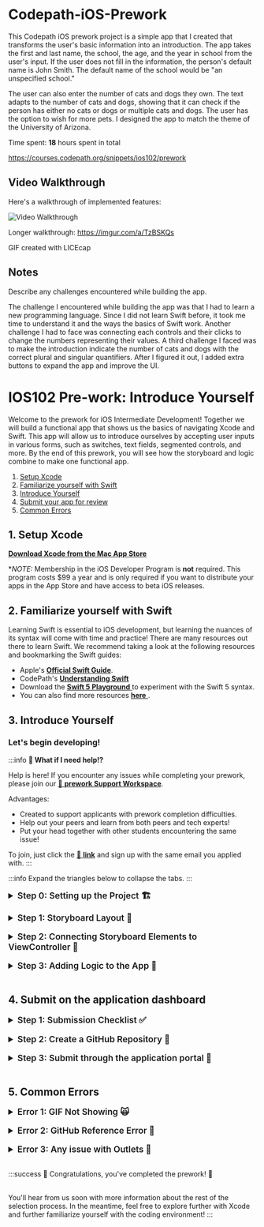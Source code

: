 # Codepath-iOS-Prework
This Codepath iOS prework project is a simple app that I created that transforms the user's basic information into an introduction. The app takes the first and last name, the school, the age, and the year in school from the user's input. If the user does not fill in the information, the person's default name is John Smith. The default name of the school would be "an unspecified school."

The user can also enter the number of cats and dogs they own. The text adapts to the number of cats and dogs, showing that it can check if the person has either no cats or dogs or multiple cats and dogs. The user has the option to wish for more pets. I designed the app to match the theme of the University of Arizona.

Time spent: **18** hours spent in total

https://courses.codepath.org/snippets/ios102/prework

## Video Walkthrough

Here's a walkthrough of implemented features:

<img src='https://i.imgur.com/zk2VyJd.gif' title='Video Walkthrough' width='' alt='Video Walkthrough' />

Longer walkthrough: https://imgur.com/a/TzBSKQs

<!-- Replace this with whatever GIF tool you used! -->
GIF created with LICEcap
<!-- Recommended tools:
[Kap](https://getkap.co/) for macOS
[ScreenToGif](https://www.screentogif.com/) for Windows
[peek](https://github.com/phw/peek) for Linux. -->

## Notes

Describe any challenges encountered while building the app.

The challenge I encountered while building the app was that I had to learn a new programming language. Since I did not learn Swift before, it took me time to understand it and the ways the basics of Swift work. Another challenge I had to face was connecting each controls and their clicks to change the numbers representing their values. A third challenge I faced was to make the introduction indicate the number of cats and dogs with the correct plural and singular quantifiers. After I figured it out, I added extra buttons to expand the app and improve the UI.


# IOS102 Pre-work: Introduce Yourself

Welcome to the prework for iOS Intermediate Development! Together we will build a functional app that shows us the basics of navigating Xcode and Swift. This app will allow us to introduce ourselves by accepting user inputs in various forms, such as switches, text fields, segmented controls, and more. By the end of this prework, you will see how the storyboard and logic combine to make one functional app.

1. [Setup Xcode](#heading-1-setup-xcode)
2. [Familiarize yourself with Swift](#heading-2-familiarize-yourself-with-swift)
3. [Introduce Yourself](#heading-3-build-first-app)
4. [Submit your app for review](#heading-4-submit-on-the-application-dashboard)
5. [Common Errors](#heading-common-errors)
   

## 1. Setup Xcode

<a href="https://itunes.apple.com/us/app/xcode/id497799835?mt=12#" alt="**Download Xcode from the Mac App Store**" title="**Download Xcode from the Mac App Store**" target="_blank">**Download Xcode from the Mac App Store**</a>

**NOTE:* Membership in the iOS Developer Program is **not** required. This program costs $99 a year and is only required if you want to distribute your apps in the App Store and have access to beta iOS releases.

## 2. Familiarize yourself with Swift 

Learning Swift is essential to iOS development, but learning the nuances of its syntax will come with time and practice! There are many resources out there to learn Swift. We recommend taking a look at the following resources and bookmarking the Swift guides:


* Apple's <a href="https://docs.swift.org/swift-book/GuidedTour/GuidedTour.html" alt="**Official Swift Guide**" title="**Official Swift Guide**" target="_blank">**Official Swift Guide**</a>.
* CodePath's <a href="https://guides.codepath.com/ios/Understanding-Swift" alt="**Understanding Swift**" title="**Understanding Swift**" target="_blank">**Understanding Swift**</a>
* Download the <a href="https://docs.swift.org/swift-book/GuidedTour/GuidedTour.playground.zip" alt=" **Swift 5 Playground** " title=" **Swift 5 Playground** " target="_blank"> **Swift 5 Playground** </a> to experiment with the Swift 5 syntax.
* You can also find more resources <a href="https://developer.apple.com/swift/resources/" alt=" **here** " title=" **here** " target="_blank"> **here** </a>.


## 3. Introduce Yourself


### Let's begin developing! 

:::info
**🙋 What if I need help!?**

Help is here!  If you encounter any issues while completing your prework, please join our [🚀 **prework Support Workspace**](https://go.codepath.org/preworkslack).<br/>

Advantages:
- Created to support applicants with prework completion difficulties.  
- Help out your peers and learn from both peers and tech experts!
- Put your head together with other students encountering the same issue!

To join, just click the [🔗 **link**](https://go.codepath.org/preworkslack) and sign up with the same email you applied with.
:::

:::info
Expand the triangles below to collapse the tabs.
:::
 

<details>
<summary style="font-size:1.25em; font-weight: 600"> Step 0: Setting up the Project 🏗 </summary>

* Make sure you have the latest version of Xcode installed
*  Open Xcode and click "Create a new Xcode project"
*  Under the **"iOS"** Tab, click on **"App"**, then click "Next"
*  Name your project
*  Set the Interface to "Storyboard" and Language to "Swift"
*  Do not Use Core Data or Include Tests for now
*  Make sure you set up your project as shown in the gif below
*  Choose a location to save the project. *We recommend saving the project on your Desktop*

<a href="/course_images/ios102/prework/creatingProject.gif" target="_blank"><img src='/course_images/ios102/prework/creatingProject.gif' title='Walkthrough of creating new project' width='1000' alt='Walkthrough of creating new project' /></a>
</details>

<br>

<details>
<summary style="font-size:1.25em; font-weight: 600"> Step 1: Storyboard Layout 📱 </summary>

We want to set up a UI that prompts users to input information about themselves. We'll need to provide the following:
- [x] First name
- [x] Last name
- [x] School name
- [x] Academic year
- [x] Number of pets
- [x] Wants more pets?
- [x] Image of the school logo
- [x] Button to generate an introduction 

On the top right, select the "+" button or `Shift` +  `Command` + `L` to open the Objects Library

Drag 6 labels, 3 text fields, a segmented control bar, a switch, a button, and an image view from the Objects Library into `Main.Storyboard`. On the left side, Xcode defaults to hiding the type of file, so this appears as just ``Main`. 

<a href="/course_images/ios102/prework/addingElements.gif" target="_blank"><img src='/course_images/ios102/prework/addingElements.gif' title='Adding the necessary elements to our view controller' width='1000' alt='Adding the necessary elements to our view controller' /></a>

After adding the essential elements, we need to appropriately name them so that users know what corresponds to each element. We can do this through the attributes inspector on the far right panel. Click on the element that needs changing, either by directly clicking it or clicking on its name on the `View Controller Scene`. See the example below.

<a href="/course_images/ios102/prework/changeAttributes.png" target="_blank"><img src='/course_images/ios102/prework/changeAttributes.png' title='Accessing the attributes inspector' width='2500' alt='Accessing the attributes inspector' /></a>

After appropriately naming all of your new items, the view controller should look like the one shown below. 

There should be:
- [x] First label
- [x] Edit text for filling out the first name
- [x] Last label
- [x] Edit text for filling out the last name
- [x] School label
- [x] Edit text for filling out the school name
- [x] A segmented control for the academic year
- [x] Number of pets label
- [x] Wants more pets? Switch
- [x] A stepper to choose how many more
- [x] Image of the school logo
- [x] Button to generate an introduction 

<a href="/course_images/ios102/prework/Storyboard.png" target="_blank"><img src='/course_images/ios102/prework/Storyboard.png' title='View controller after dragging in all of the elements form the Objects Library' width='400' alt='View controller after dragging in all of the elements form the Objects Library' /></a>

Before connecting the Storyboard elements to the view controller, let's add the school logo to our assets folder. This is as simple as choosing the image you'd like to use and dragging it into your assets folder on Xcode. Then, click on your image view's attributes inspector to assign it the picture in your asset folder. 

<a href="/course_images/ios102/prework/addingAsset.gif" target="_blank"><img src='/course_images/ios102/prework/addingAsset.gif' title='View controller after dragging in all of the elements form the Objects Library' width='15000' alt='View controller after dragging in all of the elements form the Objects Library' /></a>



</details>

<br>


<details>
<summary style="font-size:1.25em; font-weight: 600"> Step 2: Connecting Storyboard Elements to ViewController 🚠</summary>

To connect the objects to our code, you'll need to open the Assistant Editor.
*Note: There are a few ways to open it.*

**1. Press and hold the `alt/option` button on your keyboard and click the file you want to open in the Assistant Editor.**

**2. Click the "Add Editor" button on the right button, click the top folder icon and click the `ViewController.swift` file, as shown below.**

**3. Click on the "Adjust Editor" options button and click "Assistant".**



We need to connect our items to our code in the `ViewController.swift` file. To connect the UI elements to your ViewController, press and hold the <kbd> control </kbd> key (also called control-dragging) from the item in the Storyboard and move the mouse cursor to the swift file under the `viewDidLoad()` function. See the gif below on control-dragging.

First, we will connect the three `IBOutlets` that can be added anywhere on your `ViewController.swift` class as shown below.

<a href="/course_images/ios102/prework/connectingOutlets.gif" target="_blank"><img src='/course_images/ios102/prework/connectingOutlets.gif' title='Adding the three textfield outlets' width='15000' alt='Adding the three textfield outlets' /></a>



Next, we create outlets for the number of pets label, which is originally set to 0, but will change based on the stepper amount. Additionally, we'll need a label for the stepper, the switch, and our segmented control. 

<a href="/course_images/ios102/prework/connectingOtherOutlets.gif" target="_blank"><img src='/course_images/ios102/prework/connectingOtherOutlets.gif' title='Additonal outlets' width='15000' alt='Additonal outlets' /></a>

The last thing we need to do is create a couple of actions. The first one will be when the stepper is pressed (up or down), we need to update the number of additions pets by 1, and when the Introduce Self button is tapped, we want to present the app below. We do this through `IBActions`.  Note: The stepper is both an Outlet (because it provides the user info it needs), and an Action because it is responsible for triggering an update in the app. 

<a href="/course_images/ios102/prework/connectingOtherOutlets.gif" target="_blank"><img src='/course_images/ios102/prework/connectingOtherOutlets.gif' title='Creating the two actions' width='15000' alt='Creating the two actions' /></a>


###### Checking Your Outlets

Make sure that your outlets are connected to your view controller by tapping the top left button above the view controller, and showing the `Connections Inspector` on the far right panel. 

<a href="/course_images/ios102/prework/ConnectionsChecked.png" target="_blank"><img src='/course_images/ios102/prework/ConnectionsChecked.png' title='Creating the two actions' width='15000' alt='Creating the two actions' /></a>

Another way to check is through the Document Outline. 

Check to make sure each item is connected by right-clicking the view controller in the `Main.storyboard` file, as shown below.

<a href="/course_images/ios102/prework/AnotherCheck.png" target="_blank"><img src='/course_images/ios102/prework/AnotherCheck.png' title='Creating the two actions' width='15000' alt='Creating the two actions' /></a>


:::warning
**NOTE:** If you see any outlets with a warning (⚠️) sign next to it, **remove it and reconnect them correctly!**
:::

</details>

<br>

<details>
<summary style="font-size:1.25em; font-weight: 600"> Step 3: Adding Logic to the App 🧠 </summary>

Now that everything is connected, the magic begins and we can begin coding logic into our app. All of the logic will be written in the `ViewController.swift` file, as this file is linked to the view controller with all of our UI elements and connections.

We know that users will provide information on the screen, and we would like to present that back to the user using an Alert Box after the user taps the `Introduce Self` button. However, we first have to pass all of the information to the alert box. 

##### Step 1: Adjusting the Number of Pets

Let us start by allowing our stepper to update the number of pets label. When we created the action, we left the sender as `Any`, let's update that to `UIStepper` as shown below. We'll also assign the numberOfPetsLabel to be adjusted by the number of clicks on the stepper. Don't worry if the Swift syntax is not obvious yet, you will pick it up with time. Here we are just retrieving a property from the sender, which is initially a double, cast into an Int, and wrapping our Int in a string for our label.

  ```swift
     @IBAction func stepperDidChange(_ sender: UIStepper) {
        
        numberOfPetsLabel.text = "\(Int(sender.value))"
    }
  ```

 At this point, you should be able to run your app and increase the number of pets as desired! 


##### Step 2: Creating an Introduction

Now we want to generate our introduction when the information is provided to our app. This will first be shown as a print statement to ensure that the app works as intended. We'll start by updating the sender from `Any` to `UIButton`.

```swift
     @IBAction func introduceSelfDidTapped(_ sender: UIButton) {
        
        // Lets us choose the title we have selected from the segmented control
        // In our example that is whether it is first, second, third or forth
        let year = yearSegmentedControl.titleForSegment(at: yearSegmentedControl.selectedSegmentIndex)
        
        // Creating a constant of type string that holds an introduction. The introduction receives the values from the outlet connections.
        let introduction = "My name is \(firstNameTextField.text!) \(lastNameTextField.text!) and I attend \(schoolNameTextField.text!). 
        I am currently in my \(year!) year and I own \(numberOfPetsLabel.text!) dogs. 
        It is \(morePetsSwitch.isOn) that I want more pets.""
        
        print(introduction)
    }
  ```

It should be noted that the let constant `let introduction = "My name is...."` could be anything. Feel free to arrange the string in any way that lets you present an introduction about yourself. The only requirement is that you use string extrapolation `\(...)` to extract the information from the text fields, the labels, the segmented control, and the switch. Be as creative as you'd like to be! Feel free to make a unique alert box.

:::warning
A Note on Optionals! (no pun intended)
:::
You probably also noted a lot of fields are followed by an exclamation mark, such as `\(firstNameTextField.text!)`. This is called force unwrapping and should only be done when you are certain that a value exists. In our case, we know we are providing a first name, and if we dont, our textfield will provide an empty string. However, if you force unwrap a field that is nil it will crash your app. Optionals are one of the most improtant concepts in iOS development and it would be wise to start learning about their importance early on! <a href="https://guides.codepath.com/ios/Understanding-Swift#optionals" alt="iOS Guide" title="iOS Guide" target="_blank">iOS Guide</a>


##### Step 3: Creating the Alert Box

```swift
    @IBAction func introduceSelfDidTapped(_ sender: UIButton) {
        
        // Let's us chose the title we have selected from the segmented control
        let year = yearSegmentedControl.titleForSegment(at: yearSegmentedControl.selectedSegmentIndex)
        
        // Creating a variable of type string, that holds an introduction. The introduction interpolates the values from the text fields provided. 
        // Currently we can only present the information in a print statement. However, this lets us verify that our app is printing out what is intended!
        let introduction = "My name is \(firstNameTextField.text!) \(lastNameTextField.text!) and I attend \(schoolNameTextField.text!).
         I am currently in my \(year!) year and I own \(numberOfPetsLabel.text!) dogs. 
         It is \(morePetsSwitch.isOn) that I want more pets."
        
        
        // Creates the alert where we pass in our message, which our introduction.
        let alertController = UIAlertController(title: "My Introduction", message: introduction, preferredStyle: .alert)
        
        // A way to dismiss the box once it pops up
        let action = UIAlertAction(title: "Nice to meet you!", style: .default, handler: nil)
        
        // Passing this action to the alert controller so it can be dismissed
        alertController.addAction(action)
        
        present(alertController, animated: true, completion: nil)
    }
  ```

 At the conclusion of these steps, your final app should look something like this.  

<a href="/course_images/ios102/prework/finalVersion.gif" target="_blank"><img src='/course_images/ios102/prework/finalVersion.gif' title='Creating the two actions' width='400' alt='Creating the two actions' /></a>

Congrats! You have just finished building your first iOS app. This little app applies many of the common features that you will see and use in any iOS application, so you are well on your way to becoming an iOS developer!

Copy and paste the following [README](prework_grading.md) into your GitHub README and update with features you have implemeneted. 

###### Some ideas to improve the app are:

    - Improve the UI by using different fonts/colors/background
    - Research persistence to learn how to store the information so when app reboots the informatoin remains
    - Add more fields to crease a more thorough introduction


</details>

<br>

## 4. Submit on the application dashboard

<details>
<summary style="font-size:1.25em; font-weight: 600"> Step 1: Submission Checklist ✅ </summary>

The preworked is considered complete when:

- [x] User can input name, last name, school name into textfield
- [x] Screen shows picture of school logo/name
- [x] User can select the academic year from segmented control
- [x] Increase the number of pets label using stepper
- [x] App presents an alert when the "Introduce Self" button is tapped


</details>

<br>

<details>
<summary style="font-size:1.25em; font-weight: 600"> Step 2: Create a GitHub Repository 📕 </summary>

1. If you are unfamiliar with GitHub, watch this short introduction video -> <a href="https://www.youtube.com/watch?v=w3jLJU7DT5E" alt="**What is GitHub?**" title="**What is GitHub?**" target="_blank">**What is GitHub?**</a> *(3:32)*
1. Create Repository, Commit, and Push using GitHub Desktop (10min)
		<iframe width="560" height="315" src="https://www.youtube.com/embed/PvUexC0-D2s" title="YouTube video player" frameborder="0" allow="accelerometer; autoplay; clipboard-write; encrypted-media; gyroscope; picture-in-picture" allowfullscreen></iframe>
	- ⚠️ **IMPORTANT:** You will now have to **re-open** your XCode project in the new repository folder location your moved it to to continue working on it!
	- **Want to learn more about GitHub?** Understanding GitHub is **a must** for tech professionals. Although we will be learning it more in class, we highly recommend to start getting familiarized with it :)

1. If you are comfortable working with the command line, follow the steps on **Linking to a Remote Repository** to push your project to GitHub.<a href="https://guides.codepath.com/ios/Using-Git-with-Terminal" alt="**Git + Terminal**" title="**Git + Terminal**" target="_blank">**Git + Terminal**</a> 

</details>

<br>


<details>
<summary style="font-size:1.25em; font-weight: 600"> Step 3: Submit through the application portal 🙌 </summary>

1. Head to the <a href="https://apply.codepath.org/dashboard" alt="**application dashboard**" title="**application dashboard**" target="_blank">**application dashboard**</a> and click the **SUBMIT** button in the *Pre-work Status* section. 
<img src="https://i.imgur.com/WzXvbgU.png" height=400 /><br>  

**NOTE:** If you can't find this section, try to log out of your GitHub, refresh the page, and then log back in.

1. Complete the submission form

- **Field 1:** Enter your app's GitHub repo URL
- **Field 2:** Enter the URL of your App walkthrough gif
  - Example: `https://i.imgur.com/my_walkthrough.gif`
  	^ Make sure your GIF link ends with `.gif`, otherwise it won't work!
		^ You can test it in an *incognito/private mode* in your browser as well
- **Field 3:** Enter about how many hours you spent on the pre-work. (There is no right or wrong answer here)
- **Field 4:** Enter any additional info (optional).

1. Click the **Submit** button to submit your pre-work 👍

:::success
**🎉 Congratulations, you finished your first app! 🎉**
:::

When you've completed this, you'll hear from us soon with more information about the rest of the selection process. In the meantime, you can focus on **improving the functionality and user interface** of your app as outlined under **Bonuses!** section. While these remaining steps are optional, completing them will help you familiarize yourself with the coding environment, increasing your chances of thriving in the course. *However, the completion of these additional steps does not guarantee admission.*

</details>

<br>

## 5. Common Errors

<details>
<summary style="font-size:1.25em; font-weight: 600"> Error 1: GIF Not Showing 🙀</summary>

For the GIF to show, make sure that your link **contains** the file extension at the end (.gif)

Here is an example URL of how it should look:
`https://i.imgur.com/JL1snRo.gif`

^^ *Notice* the ***.gif*** extension at the end

On your readme md file, the markdown should look like this:
`![](https://i.imgur.com/JL1snRo.gif)`

We recommend using these tools to help you record GIFs on your computer:

:::warning

**GIF Recording Tools**

- <a href="https://getkap.co/" alt="**Kap**" title="**Kap**" target="_blank">**Kap**</a>
- <a href="https://gfycat.com/gifbrewery" alt="**GifBrewy**" title="**GifBrewy**" target="_blank">**GifBrewy**</a>

:::

</details>

<br>


<details>
<summary style="font-size:1.25em; font-weight: 600"> Error 2: GitHub Reference Error 🐙 </summary>

**ERROR: GitHub reference 'refs/heads/master' not found (-9)**

This problem has many solutions to it. Here a few links to help you fix it:

SOLUTIONS 

1. https://stackoverflow.com/questions/30809205/couldnt-set-refs-heads-master-when-commit
2. https://stackoverflow.com/questions/33262304/cannot-resolve-git-xcode-7-repository-issue-commit-fails-error-building-trees
3. https://github.com/desktop/desktop/issues/3838#issuecomment-359297523

If those solutions don't work, you can create another GitHub repo and simply copy/paste your project in that repo folder.

</details>

<br>



<details>
<summary style="font-size:1.25em; font-weight: 600"> Error 3: Any issue with Outlets 🔌</summary>

If you removed/renamed and added new outlets, it is possible you're having errors. When removing old outlets you need to remove them entirely. Go to the outlets menu on the storyboard and verify that your outlets are connected correctly.

This can be caused when you create and delete a current outlet and create a new one. 

The image below shows how an outlet is made correctly:

![](https://raw.githubusercontent.com/jonkykong/SideMenu/master/etc/Screenshot3.png)

The second image shows an outlet that was broken (first row with warning sign):

<a href="/course_images/ios102/prework/outleterror.png" target="_blank"><img src='/course_images/ios102/prework/outleterror.png' title='Oulets with a warning sign.' width='300' alt='Oulets with a warning sign.' /></a>

</details>

<br>


:::success
🎉 Congratulations, you've completed the prework! 🎉 <br/><br/>

You'll hear from us soon with more information about the rest of the selection process. In the meantime, feel free to explore further with Xcode and further familiarize yourself with the coding environment!
:::
